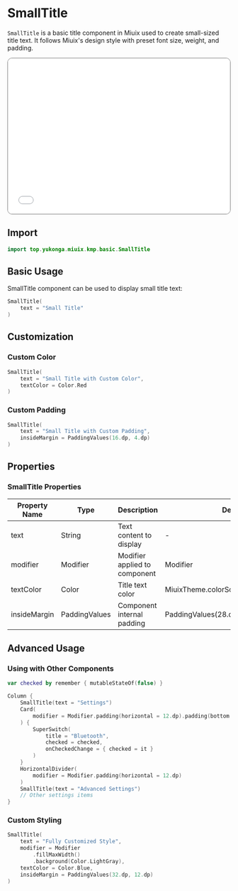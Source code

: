 # SmallTitle

`SmallTitle` is a basic title component in Miuix used to create small-sized title text. It follows Miuix's design style with preset font size, weight, and padding.

<div style="position: relative; max-width: 700px; height: 350px; border-radius: 10px; overflow: hidden; border: 1px solid #777;">
    <iframe id="demoIframe" style="position: absolute; top: 0; left: 0; width: 100%; height: 100%; border: none;" src="../compose/index.html?id=smallTitle" title="Demo" allow="accelerometer; autoplay; clipboard-write; encrypted-media; gyroscope; picture-in-picture; web-share" referrerpolicy="strict-origin-when-cross-origin"></iframe>
</div>

## Import

```kotlin
import top.yukonga.miuix.kmp.basic.SmallTitle
```

## Basic Usage

SmallTitle component can be used to display small title text:

```kotlin
SmallTitle(
    text = "Small Title"
)
```

## Customization

### Custom Color

```kotlin
SmallTitle(
    text = "Small Title with Custom Color",
    textColor = Color.Red
)
```

### Custom Padding

```kotlin
SmallTitle(
    text = "Small Title with Custom Padding",
    insideMargin = PaddingValues(16.dp, 4.dp)
)
```

## Properties

### SmallTitle Properties

| Property Name | Type          | Description                   | Default Value                              | Required |
| ------------- | ------------- | ----------------------------- | ------------------------------------------ | -------- |
| text          | String        | Text content to display       | -                                          | Yes      |
| modifier      | Modifier      | Modifier applied to component | Modifier                                   | No       |
| textColor     | Color         | Title text color              | MiuixTheme.colorScheme.onBackgroundVariant | No       |
| insideMargin  | PaddingValues | Component internal padding    | PaddingValues(28.dp, 8.dp)                 | No       |

## Advanced Usage

### Using with Other Components

```kotlin
var checked by remember { mutableStateOf(false) }

Column {
    SmallTitle(text = "Settings")
    Card(
        modifier = Modifier.padding(horizontal = 12.dp).padding(bottom = 12.dp)
    ) {
        SuperSwitch(
            title = "Bluetooth",
            checked = checked,
            onCheckedChange = { checked = it }
        )
    }
    HorizontalDivider(
        modifier = Modifier.padding(horizontal = 12.dp)
    )
    SmallTitle(text = "Advanced Settings")
    // Other settings items
}
```

### Custom Styling

```kotlin
SmallTitle(
    text = "Fully Customized Style",
    modifier = Modifier
        .fillMaxWidth()
        .background(Color.LightGray),
    textColor = Color.Blue,
    insideMargin = PaddingValues(32.dp, 12.dp)
)
```